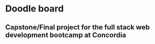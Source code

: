 # Doodle board

## Capstone/Final project for the full stack web development bootcamp at Concordia


